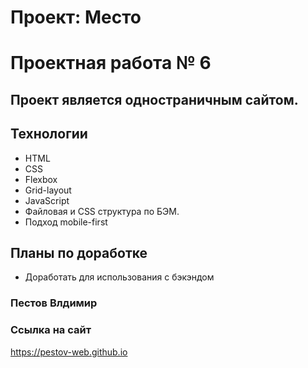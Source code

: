 # Проект: Место
# Проектная работа № 6

## Проект является одностраничным сайтом.

## Технологии
* HTML
* CSS
* Flexbox
* Grid-layout
* JavaScript
* Файловая и CSS структура по БЭМ.
* Подход mobile-first

## Планы по доработке
* Доработать для использования с бэкэндом

### Пестов Влдимир
### Ссылка на сайт
https://pestov-web.github.io



